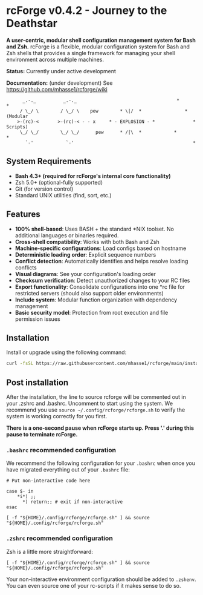 # rcForge v0.4.2 - Journey to the Deathstar

**A user-centric, modular shell configuration management system for Bash and Zsh.**
rcForge is a flexible, modular configuration system for Bash and Zsh shells that provides a single framework for managing your shell environment across multiple machines.

**Status:** Currently under active development

**Documentation:** (under development) See https://github.com/mhasse1/rcforge/wiki

``` ascii
      _.-._          _.-._                                     *        *
     / \_/ \        / \_/ \    pew        * \|/  *                *             (Modular
    >-(rc)-<       >-(rc)-< - - x     * - EXPLOSION - *              *           Scripts)
     \_/ \_/        \_/ \_/      pew      * /|\  *            *            *
       `-'            `-'                                            *
```

## System Requirements

- **Bash 4.3+ (required for rcForge's internal core functionality)**
- Zsh 5.0+ (optional-fully supported)
- Git (for version control)
- Standard UNIX utilities (find, sort, etc.)

## Features

- **100% shell-based**: Uses BASH + the standard \*NIX toolset. No additional languages or binaries required.
- **Cross-shell compatibility**: Works with both Bash and Zsh
- **Machine-specific configurations**: Load configs based on hostname
- **Deterministic loading order**: Explicit sequence numbers
- **Conflict detection**: Automatically identifies and helps resolve loading conflicts
- **Visual diagrams**: See your configuration's loading order
- **Checksum verification**: Detect unauthorized changes to your RC files
- **Export functionality**: Consolidate configurations into one *rc file for restricted servers (should also support older environments)
- **Include system**: Modular function organization with dependency management
- **Basic security model**: Protection from root execution and file permission issues


## Installation

Install or upgrade using the following command:

```bash
curl -fsSL https://raw.githubusercontent.com/mhasse1/rcforge/main/install.sh | bash
```

## Post installation

After the installation, the line to source rcforge will be commented out in your .zshrc and .bashrc. Uncomment to start using the system.  We recommend you use `source ~/.config/rcforge/rcforge.sh` to verify the system is working correctly for you first.

**There is a one-second pause when rcForge starts up. Press '.' during this pause to terminate rcForge.**

### `.bashrc` recommended configuration

We recommend the following configuration for your `.bashrc` when once you have migrated everything out of your `.bashrc` file:

```
# Put non-interactive code here

case $- in
    *i*) ;;
      *) return;; # exit if non-interactive
esac

[ -f "${HOME}/.config/rcforge/rcforge.sh" ] && source "${HOME}/.config/rcforge/rcforge.sh"
```

### `.zshrc` recommended configuration

Zsh is a little more straightforward:

```
[ -f "${HOME}/.config/rcforge/rcforge.sh" ] && source "${HOME}/.config/rcforge/rcforge.sh"
```
Your non-interactive environment configuration should be added to `.zshenv`. You can even source one of your rc-scripts if it makes sense to do so.
